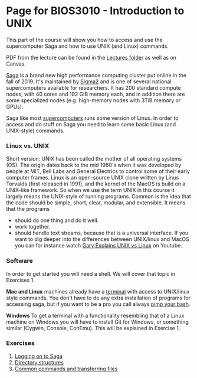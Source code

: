# Page for BIOS3010 - Introduction to UNIX

This part of the course will show you how to access and use the supercomputer Saga and how to use UNIX (and Linux) commands.

PDF from the lecture can be found in the [Lectures folder](/Lectures/BIOS3010_Week19_intro_to_unix.pdf) as well as on Canvas.

[Saga](https://www.sigma2.no/systems#saga) is a brand new high performance computing cluster put online in the fall of 2019. It's maintained by [Sigma2](https://www.sigma2.no/) and is one of several national supercomputers available for researchers. It has 200 standard compute nodes, with 40 cores and 192 GiB memory each, and in addition there are some specialized nodes (e.g. high-memory nodes with 3TiB memory or GPUs).

Saga like most [supercomputers](https://en.wikipedia.org/wiki/Supercomputer_operating_systems) runs some version of Linux. In order to access and do stuff on Saga you need to learn some basic Linux (and UNIX-style) commands.

### Linux vs. UNIX
Short version: UNIX has been called the mother of all operating systems (OS). The origin dates back to the mid 1960's when it was developed by people at MIT, Bell Labs and General Electrics to control some of their early computer frames. Linux is an open-source UNIX clone written by Linus Torvalds (first released in 1991), and the kernel of the MacOS is build on a UNIX-like framework. So when we use the term UNIX in this course it largely means the UNIX-style of running programs.  Common is the idea that the code should be simple, short, clear, modular, and extensible. It means that the programs
- should do one thing and do it well.
- work together.
- should handle text streams, because that is a universal interface.
If you want to dig deeper into the differences between UNIX/linux and MacOS you can for instance watch [Gary Explains UNIX vs Linux](https://youtu.be/jowCUo_UGts) on Youtube.


### Software
In order to get started you will need a shell. We will cover that topic in Exercises 1.

**Mac and Linux** machines already have a [terminal](https://en.wikipedia.org/wiki/Terminal_emulator) with access to UNIX/linux style commands. You don't have to do any extra installation of programs for accessing saga, but if you want to be a pro you call always [pimp your bash](https://www.itworld.com/article/2833199/3-ways-to-pimp-your-bash-console.html).

**Windows**
To get a terminal with a functionality resembling that of a Linux machine on Windows you will have to install Git for Windows, or something similar (Cygwin, Console, ConEmu). This will be explained in Exercise 1.

### Exercises
1) [Logging on to Saga](Exercises/Exercise_1.md)
2) [Directory structures](Exercises/Exercise_2_folder_structure.md)
3) [Common commands and transferring files](Exercises/Exercise_3_cmds.md) 

